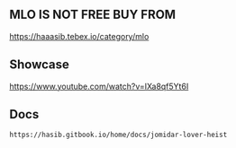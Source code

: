 ## MLO IS NOT FREE BUY FROM 

https://haaasib.tebex.io/category/mlo

## Showcase

https://www.youtube.com/watch?v=IXa8qf5Yt6I

## Docs

```https://hasib.gitbook.io/home/docs/jomidar-lover-heist```

